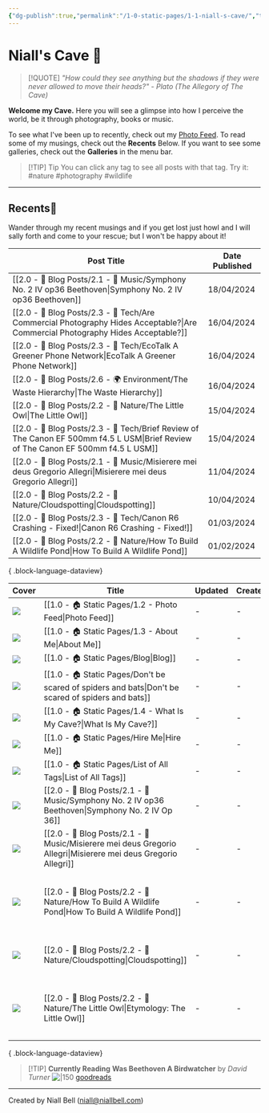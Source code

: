```yaml
---
{"dg-publish":true,"permalink":"/1-0-static-pages/1-1-niall-s-cave/","title":"The Cave","metatags":{"description":"The homepage of niallbell.com","og:description":"The homepage of niallbell.com"},"contentClasses":"cards cards-cols-3 cards-cover cards-cover-no-border cards-title-hide-icons","tags":["gardenEntry"],"noteIcon":"default","created":"2024-04-07T21:59:11.083+01:00","updated":"2024-04-19T21:25:16.559+01:00"}
---
```


# Niall's Cave 🦇

> [!QUOTE] *"How could they see anything but the shadows if they were never allowed to move their heads?"* - *Plato (The Allegory of The Cave)*

**Welcome my Cave.** Here you will see a glimpse into how I perceive the world, be it through photography, books or music.

To see what I've been up to recently, check out my [Photo Feed](https://cave.niallbell.com/1-0-static-pages/1-2-photo-feed/).
To read some of my musings, check out the **Recents** Below.
If you want to see some galleries, check out the **Galleries** in the menu bar.

>[!TIP] Tip
>You can click any tag to see all posts with that tag. Try it: #nature #photography #wildlife

---

## Recents📝

Wander through my recent musings and if you get lost just howl and I will sally forth and come to your rescue; but I won't be happy about it!

| Post Title                                                                                                                            | Date Published |
| ------------------------------------------------------------------------------------------------------------------------------------- | -------------- |
| [[2.0 - 📝 Blog Posts/2.1 - 🎼 Music/Symphony No. 2 IV op36 Beethoven\|Symphony No. 2 IV op36 Beethoven]]                          | 18/04/2024     |
| [[2.0 - 📝 Blog Posts/2.3 - 💾 Tech/Are Commercial Photography Hides Acceptable?\|Are Commercial Photography Hides Acceptable?]]   | 16/04/2024     |
| [[2.0 - 📝 Blog Posts/2.3 - 💾 Tech/EcoTalk A Greener Phone Network\|EcoTalk A Greener Phone Network]]                             | 16/04/2024     |
| [[2.0 - 📝 Blog Posts/2.6 - 🌍 Environment/The Waste Hierarchy\|The Waste Hierarchy]]                                              | 16/04/2024     |
| [[2.0 - 📝 Blog Posts/2.2 - 🌱 Nature/The Little Owl\|The Little Owl]]                                                             | 15/04/2024     |
| [[2.0 - 📝 Blog Posts/2.3 - 💾 Tech/Brief Review of The Canon EF 500mm f4.5 L USM\|Brief Review of The Canon EF 500mm f4.5 L USM]] | 15/04/2024     |
| [[2.0 - 📝 Blog Posts/2.1 - 🎼 Music/Misierere mei deus Gregorio Allegri\|Misierere mei deus Gregorio Allegri]]                    | 11/04/2024     |
| [[2.0 - 📝 Blog Posts/2.2 - 🌱 Nature/Cloudspotting\|Cloudspotting]]                                                               | 10/04/2024     |
| [[2.0 - 📝 Blog Posts/2.3 - 💾 Tech/Canon R6 Crashing - Fixed!\|Canon R6 Crashing - Fixed!]]                                       | 01/03/2024     |
| [[2.0 - 📝 Blog Posts/2.2 - 🌱 Nature/How To Build A Wildlife Pond\|How To Build A Wildlife Pond]]                                 | 01/02/2024     |

{ .block-language-dataview}

| Cover                                  | Title                                                                                                              | Updated | Created | Tags                                                        | Inset                           |
| -------------------------------------- | ------------------------------------------------------------------------------------------------------------------ | ------- | ------- | ----------------------------------------------------------- | ------------------------------- |
| <img src='\-'/>                        | [[1.0 - 🏠 Static Pages/1.2 - Photo Feed\|Photo Feed]]                                                          | \-      | \-      | #photography                                                | <img class=inset-cover src=''/> |
| <img src='\-'/>                        | [[1.0 - 🏠 Static Pages/1.3 - About Me\|About Me]]                                                              | \-      | \-      |                                                             | <img class=inset-cover src=''/> |
| <img src='\-'/>                        | [[1.0 - 🏠 Static Pages/Blog\|Blog]]                                                                            | \-      | \-      | #blog                                                       | <img class=inset-cover src=''/> |
| <img src='\-'/>                        | [[1.0 - 🏠 Static Pages/Don't be scared of spiders and bats\|Don't be scared of spiders and bats]]              | \-      | \-      |                                                             | <img class=inset-cover src=''/> |
| <img src='\-'/>                        | [[1.0 - 🏠 Static Pages/1.4 - What Is My Cave?\|What Is My Cave?]]                                              | \-      | \-      |                                                             | <img class=inset-cover src=''/> |
| <img src='\-'/>                        | [[1.0 - 🏠 Static Pages/Hire Me\|Hire Me]]                                                                      | \-      | \-      | #hireme                                                     | <img class=inset-cover src=''/> |
| <img src='\-'/>                        | [[1.0 - 🏠 Static Pages/List of All Tags\|List of All Tags]]                                                    | \-      | \-      |                                                             | <img class=inset-cover src=''/> |
| <img src='\-'/>                        | [[2.0 - 📝 Blog Posts/2.1 - 🎼 Music/Symphony No. 2 IV op36 Beethoven\|Symphony No. 2 IV Op 36]]                | \-      | \-      | #Music #classical #composers                                | <img class=inset-cover src=''/> |
| <img src='https://imgur.com/WSyh7lo'/> | [[2.0 - 📝 Blog Posts/2.1 - 🎼 Music/Misierere mei deus Gregorio Allegri\|Misierere mei deus Gregorio Allegri]] | \-      | \-      | #music #composers #Music #Baroque                           | <img class=inset-cover src=''/> |
| <img src='\-'/>                        | [[2.0 - 📝 Blog Posts/2.2 - 🌱 Nature/How To Build A Wildlife Pond\|How To Build A Wildlife Pond]]              | \-      | \-      | #nature #wildlife #gardening #BlogPost #Wildlife #Gardening | <img class=inset-cover src=''/> |
| <img src='\-'/>                        | [[2.0 - 📝 Blog Posts/2.2 - 🌱 Nature/Cloudspotting\|Cloudspotting]]                                            | \-      | \-      | #nature #weather #Nature #Atmosphere                        | <img class=inset-cover src=''/> |
| <img src='\-'/>                        | [[2.0 - 📝 Blog Posts/2.2 - 🌱 Nature/The Little Owl\|Etymology: The Little Owl]]                               | \-      | \-      | #nature #birds #littleowl #etymology #Nature #Birds         | <img class=inset-cover src=''/> |

{ .block-language-dataview}

>[!TIP] **Currently Reading**
>**Was Beethoven A Birdwatcher** by *David Turner*
>![|150](https://i.imgur.com/aJI4sJ8.png)
>[goodreads](https://www.goodreads.com/user/show/138481589-niall-bell)


---
Created by Niall Bell (niall@niallbell.com)

